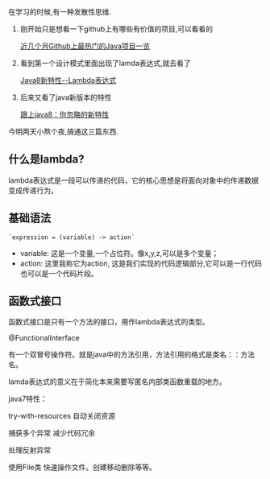 在学习的时候,有一种发散性思维.

1.  刚开始只是想看一下github上有哪些有价值的项目,可以看看的

    [近几个月Github上最热门的Java项目一览](https://zhuanlan.zhihu.com/p/40561675)

2.  看到第一个设计模式里面出现了lamda表达式,就去看了

    [Java8新特性--Lambda表达式](https://www.cnblogs.com/kexianting/p/8588987.html)

3.  后来又看了java新版本的特性

    [跟上java8：你忽略的新特性](<https://blog.csdn.net/lz710117239/article/details/77943739>)

今明两天小熬个夜,搞通这三篇东西.





## 什么是lambda?

lambda表达式是一段可以传递的代码，它的核心思想是将面向对象中的传递数据变成传递行为。



## 基础语法

```
`expression = (variable) -> action`
```

-   variable: 这是一个变量,一个占位符。像x,y,z,可以是多个变量；
-   action: 这里我称它为action, 这是我们实现的代码逻辑部分,它可以是一行代码也可以是一个代码片段。



## 函数式接口

函数式接口是只有一个方法的接口，用作lambda表达式的类型。

@FunctionalInterface



有一个双冒号操作符。就是java中的方法引用，方法引用的格式是类名：：方法名。

lamda表达式的意义在于简化本来需要写匿名内部类函数重载的地方。



java7特性：

try-with-resources  自动关闭资源

捕获多个异常		减少代码冗余

处理反射异常

使用File类 快速操作文件。创建移动删除等等。











